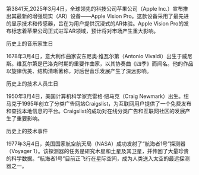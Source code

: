 第3841天,2025年3月4日，全球领先的科技公司苹果公司（Apple Inc.）宣布推出其最新的增强现实（AR）设备——Apple Vision Pro。这款设备采用了最先进的显示技术和传感器，旨在为用户提供沉浸式的AR体验。Apple Vision Pro的发布标志着苹果公司正式进军AR领域，预计将对市场产生重大影响。

历史上的音乐家生日

1678年3月4日，意大利作曲家安东尼奥·维瓦尔第（Antonio Vivaldi）出生于威尼斯。维瓦尔第是巴洛克时期的重要作曲家，以其协奏曲《四季》而闻名。他的作品以旋律优美、结构清晰著称，对后世音乐发展产生了深远影响。

历史上的技术人员生日

1950年3月4日，美国计算机科学家克雷格·纽马克（Craig Newmark）出生。纽马克于1995年创立了分类广告网站Craigslist，为互联网用户提供了一个免费发布和查找本地信息的平台。Craigslist的成功对在线分类广告和互联网社区的发展产生了重要影响。

历史上的技术事件

1977年3月4日，美国国家航空航天局（NASA）成功发射了“航海者1号”探测器（Voyager 1）。该探测器的任务是研究木星和土星及其卫星，并传回了大量珍贵的科学数据。“航海者1号”目前正飞行在星际空间，成为人类送入太空的最远探测器之一。
